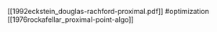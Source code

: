 [[1992eckstein_douglas-rachford-proximal.pdf]]
#optimization
[[1976rockafellar_proximal-point-algo]]

